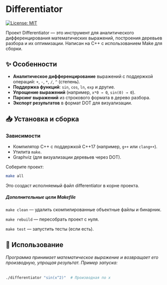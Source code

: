 # Differentiator

[![License: MIT](https://img.shields.io/badge/License-MIT-yellow.svg)](https://opensource.org/licenses/MIT)

Проект Differentiator — это инструмент для аналитического дифференцирования математических выражений, построения деревьев разбора и их оптимизации. Написан на C++ с использованием Make для сборки.

## ✨ Особенности

- **Аналитическое дифференцирование** выражений с поддержкой операций: `+`, `-`, `*`, `/`, `^` (степень).
- **Поддержка функций**: `sin`, `cos`, `ln`, `exp` и другие.
- **Упрощение выражений** (например, `x*0 → 0`, `sin(0) → 0`).
- **Парсинг выражений** из строкового формата в дерево разбора.
- **Экспорт результатов** в формат DOT для визуализации.


## 📥 Установка и сборка

### Зависимости
- Компилятор C++ с поддержкой C++17 (например, `g++` или `clang++`).
- Утилита `make`.
- Graphviz (для визуализации деревьев через DOT).

Соберите проект:

```bash
make all
```
Это создаст исполняемый файл differentiator в корне проекта.

##### Дополнительные цели Makefile
`make clean` — удалить скомпилированные объектные файлы и бинарник.

`make rebuild` — пересобрать проект с нуля.

`make test` — запустить тесты (если есть).

## 🚀 Использование
###### Программа принимает математическое выражение и возвращает его производную, упрощая результат. Пример запуска:

```bash
./differentiator "sin(x^2)"  # Производная по x
```
